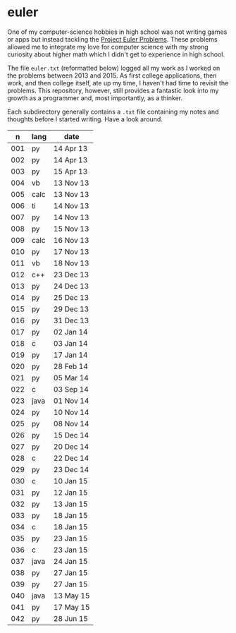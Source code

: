 # euler

One of my computer-science hobbies in high school was not writing games or apps but instead tackling the [Project Euler Problems](https://projecteuler.net/). These problems allowed me to integrate my love for computer science with my strong curiosity about higher math which I didn't get to experience in high school.

The file `euler.txt` (reformatted below) logged all my work as I worked on the problems between 2013 and 2015. As first college applications, then work, and then college itself, ate up my time, I haven't had time to revisit the problems. This repository, however, still provides a fantastic look into my growth as a programmer and, most importantly, as a thinker.

Each subdirectory generally contains a `.txt` file containing my notes and thoughts before I started writing. Have a look around.

n  | lang	|date
---|------|---------
001|py		|14 Apr 13
002|py		|14 Apr 13
003|py		|15 Apr 13
004|vb		|13 Nov 13
005|calc	|13 Nov 13
006|ti		|14 Nov 13
007|py		|14 Nov 13
008|py		|15 Nov 13
009|calc	|16 Nov 13
010|py		|17 Nov 13
011|vb		|18 Nov 13
012|c++		|23 Dec 13
013|py		|24 Dec 13
014|py		|25 Dec 13
015|py		|29 Dec 13
016|py		|31 Dec 13
017|py		|02 Jan 14
018|c     |03 Jan 14
019|py		|17 Jan 14
020|py		|28 Feb 14
021|py		|05 Mar 14
022|c		  |03 Sep 14
023|java	|01 Nov 14
024|py		|10 Nov 14
025|py		|08 Nov 14
026|py		|15 Dec 14
027|py		|20 Dec 14
028|c		  |22 Dec 14
029|py		|23 Dec 14
030|c		  |10 Jan 15
031|py		|12 Jan 15
032|py		|13 Jan 15
033|py		|18 Jan 15
034|c		  |18 Jan 15
035|py		|23 Jan 15
036|c		  |23 Jan 15
037|java	|24 Jan 15
038|py		|27 Jan 15
039|py		|27 Jan 15
040|java	|13 May 15
041|py		|17 May 15
042|py		|28 Jun 15
